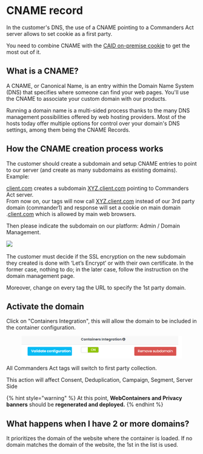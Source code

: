 # CNAME record

In the customer's DNS, the use of a CNAME pointing to a Commanders Act server allows to set cookie as a first party.

You need to combine CNAME with the [CAID on-premise cookie](cookie-caid.md) to get the most out of it.

## What is a CNAME?

A CNAME, or Canonical Name, is an entry within the Domain Name System (DNS) that specifies where someone can find your web pages. You'll use the CNAME to associate your custom domain with our products.

Running a domain name is a multi-sided process thanks to the many DNS management possibilities offered by web hosting providers. Most of the hosts today offer multiple options for control over your domain's DNS settings, among them being the CNAME Records.

## How the CNAME creation process works

The customer should create a subdomain and setup CNAME entries to point to our server (and create as many subdomains as existing domains).\
Example:

[client.com](http://client1.com/) creates a subdomain [XYZ.client.com](http://pheonix.client1.com/) pointing to Commanders Act server.\
From now on, our tags will now call [XYZ.client.com](http://pheonix.client1.com/) instead of our 3rd party domain (commander1) and response will set a cookie on main domain .[client.com](http://client1.com/) which is allowed by main web browsers.

Then please indicate the subdomain on our platform: Admin / Domain Management.

![](<../../../.gitbook/assets/Capture d’écran 2022-05-19 à 15.16.09.png>)

The customer must decide if the SSL encryption on the new subdomain they created is done with ‘Let’s Encrypt’ or with their own certificate. In the former case, nothing to do; in the later case, follow the instruction on the domain management page.

Moreover, change on every tag the URL to specify the 1st party domain.



## Activate the domain

Click on "Containers Integration", this will allow the domain to be included in the container configuration.

<figure><img src="../../../.gitbook/assets/image (438).png" alt=""><figcaption></figcaption></figure>

All Commanders Act tags will switch to first party collection.

This action will affect Consent, Deduplication, Campaign, Segment, Server Side

{% hint style="warning" %}
At this point, **WebContainers and Privacy banners** should be **regenerated and deployed.**
{% endhint %}

## What happens when I have 2 or more domains?

It prioritizes the domain of the website where the container is loaded. If no domain matches the domain of the website, the 1st in the list is used.
